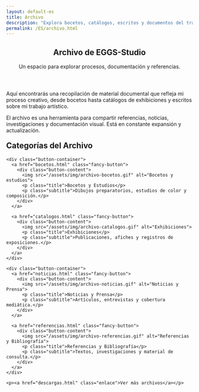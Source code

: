 ```yaml
---
layout: default-es
title: Archivo
description: "Explora bocetos, catálogos, escritos y documentos del trabajo de EGGS-Studio."
permalink: /ES/archivo.html
---
```


<article class="archivo">

  <header>
    <h1 class="titulo">Archivo de EGGS-Studio</h1>
    <p class="subtitulo">Un espacio para explorar procesos, documentación y referencias.</p>
  </header>

  <section class="introduccion">
    <p class="parrafo" style="margin-top: 6%;">
      Aquí encontrarás una recopilación de material documental que refleja mi proceso creativo, desde bocetos hasta catálogos de exhibiciones y escritos sobre mi trabajo artístico.
    </p>
    <p class="parrafo">
      El archivo es una herramienta para compartir referencias, noticias, investigaciones y documentación visual. Está en constante expansión y actualización.
    </p>
  </section>

  <section class="categorias">
    <h2 class="subtitulo" style="margin-top: 4%;">Categorías del Archivo</h2>

    <div class="button-container">
      <a href="bocetos.html" class="fancy-button">
        <div class="button-content">
          <img src="/assets/img/archivo-bocetos.gif" alt="Bocetos y estudios">
          <p class="title">Bocetos y Estudios</p>
          <p class="subtitle">Dibujos preparatorios, estudios de color y composición.</p>
        </div>
      </a>

      <a href="catalogos.html" class="fancy-button">
        <div class="button-content">
          <img src="/assets/img/archivo-catalogos.gif" alt="Exhibiciones">
          <p class="title">Exhibiciones</p>
          <p class="subtitle">Publicaciones, afiches y registros de exposiciones.</p>
        </div>
      </a>
    </div>

    <div class="button-container">
      <a href="noticias.html" class="fancy-button">
        <div class="button-content">
          <img src="/assets/img/archivo-noticias.gif" alt="Noticias y Prensa">
          <p class="title">Noticias y Prensa</p>
          <p class="subtitle">Artículos, entrevistas y cobertura mediática.</p>
        </div>
      </a>

      <a href="referencias.html" class="fancy-button">
        <div class="button-content">
          <img src="/assets/img/archivo-referencias.gif" alt="Referencias y Bibliografía">
          <p class="title">Referencias y Bibliografía</p>
          <p class="subtitle">Textos, investigaciones y material de consulta.</p>
        </div>
      </a>
    </div>

    <p><a href="descargas.html" class="enlace">Ver más archivos</a></p>
  </section>

</article>
